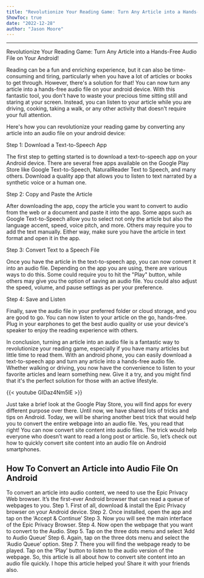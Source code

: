 ```yaml
---
title: "Revolutionize Your Reading Game: Turn Any Article into a Hands-Free Audio File on Your Android!"
ShowToc: true 
date: "2022-12-28"
author: "Jason Moore"
---
```

*****
Revolutionize Your Reading Game: Turn Any Article into a Hands-Free Audio File on Your Android!

Reading can be a fun and enriching experience, but it can also be time-consuming and tiring, particularly when you have a lot of articles or books to get through. However, there's a solution for that! You can now turn any article into a hands-free audio file on your android device. With this fantastic tool, you don't have to waste your precious time sitting still and staring at your screen. Instead, you can listen to your article while you are driving, cooking, taking a walk, or any other activity that doesn't require your full attention.

Here's how you can revolutionize your reading game by converting any article into an audio file on your android device:

Step 1: Download a Text-to-Speech App

The first step to getting started is to download a text-to-speech app on your Android device. There are several free apps available on the Google Play Store like Google Text-to-Speech, NaturalReader Text to Speech, and many others. Download a quality app that allows you to listen to text narrated by a synthetic voice or a human one.

Step 2: Copy and Paste the Article

After downloading the app, copy the article you want to convert to audio from the web or a document and paste it into the app. Some apps such as Google Text-to-Speech allow you to select not only the article but also the language accent, speed, voice pitch, and more. Others may require you to add the text manually. Either way, make sure you have the article in text format and open it in the app.

Step 3: Convert Text to a Speech File

Once you have the article in the text-to-speech app, you can now convert it into an audio file. Depending on the app you are using, there are various ways to do this. Some could require you to hit the "Play" button, while others may give you the option of saving an audio file. You could also adjust the speed, volume, and pause settings as per your preference.

Step 4: Save and Listen

Finally, save the audio file in your preferred folder or cloud storage, and you are good to go. You can now listen to your article on the go, hands-free. Plug in your earphones to get the best audio quality or use your device's speaker to enjoy the reading experience with others.

In conclusion, turning an article into an audio file is a fantastic way to revolutionize your reading game, especially if you have many articles but little time to read them. With an android phone, you can easily download a text-to-speech app and turn any article into a hands-free audio file. Whether walking or driving, you now have the convenience to listen to your favorite articles and learn something new. Give it a try, and you might find that it's the perfect solution for those with an active lifestyle.

{{< youtube GIDaz4Nm5lE >}} 



Just take a brief look at the Google Play Store, you will find apps for every different purpose over there. Until now, we have shared lots of tricks and tips on Android. Today, we will be sharing another best trick that would help you to convert the entire webpage into an audio file.
Yes, you read that right! You can now convert site content into audio files. The trick would help everyone who doesn’t want to read a long post or article. So, let’s check out how to quickly convert site content into an audio file on Android smartphones.

 
## How To Convert an Article into Audio File On Android


To convert an article into audio content, we need to use the Epic Privacy Web browser. It’s the first-ever Android browser that can read a queue of webpages to you.
Step 1. First of all, download & install the Epic Privacy browser on your Android device.
Step 2. Once installed, open the app and tap on the ‘Accept & Continue’
Step 3. Now you will see the main interface of the Epic Privacy Browser.
Step 4. Now open the webpage that you want to convert to the Audio.
Step 5. Tap on the three dots menu and select ‘Add to Audio Queue’
Step 6. Again, tap on the three dots menu and select the ‘Audio Queue’ option.
Step 7. There you will find the webpage ready to be played. Tap on the ‘Play’ button to listen to the audio version of the webpage.
So, this article is all about how to convert site content into an audio file quickly. I hope this article helped you! Share it with your friends also.





